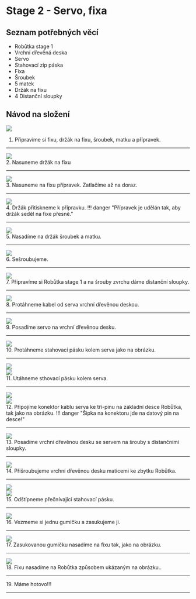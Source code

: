 # Stage 2 - Servo, fixa

## Seznam potřebných věcí
 - Robůtka stage 1
 - Vrchní dřevěná deska
 - Servo
 - Stahovací zip páska
 - Fixa
 - Šroubek
 - 5 matek
 - Držák na fixu
 - 4 Distanční sloupky

## Návod na složení

![](assets/IMG-pen1.jpg)<br>
1. Připravíme si fixu, držák na fixu, šroubek, matku a přípravek.
<hr>

![](assets/IMG-pen2.jpg)<br>
2. Nasuneme držák na fixu
<hr>

![](assets/IMG-pen4.jpg)<br>
3. Nasuneme na fixu přípravek. Zatlačíme až na doraz.
<hr>

![](assets/IMG-pen5.jpg)<br>
4. Držák přitiskneme k přípravku.
!!! danger "Přípravek je udělán tak, aby držák seděl na fixe přesně."
<hr>

![](assets/IMG-pen6.jpg)<br>
5. Nasadíme na držák šroubek a matku.
<hr>

![](assets/IMG-pen7.jpg)<br>
6. Sešroubujeme.
<hr>

![](assets/IMG-pen8.jpg)<br>
7. Připravíme si Robůtka stage 1 a na šrouby zvrchu dáme distanční sloupky.
<hr>

![](assets/IMG-pen9.jpg)<br>
8. Protáhneme kabel od serva vrchní dřevěnou deskou.
<hr>

![](assets/IMG-pen10.jpg)<br>
9. Posadíme servo na vrchní dřevěnou desku.
<hr>

![](assets/IMG-pen11.jpg)<br>
10. Protáhneme stahovací pásku kolem serva jako na obrázku.
<hr>

![](assets/IMG-pen12.jpg)<br>
![](assets/IMG-pen13.jpg)<br>
11. Utáhneme sthovací pásku kolem serva.
<hr>

![](assets/IMG-pen14.jpg)<br>
![](assets/IMG-pen15.jpg)<br>
12. Připojíme konektor kablu serva ke tří-pinu na základní desce Robůtka, tak jako na obrázku.
!!! danger "Šipka na konektoru jde na datový pin na desce!"
<hr>

![](assets/IMG-pen16.jpg)<br>
13. Posadíme vrchní dřevěnou desku se servem na šrouby s distančními sloupky.
<hr>

![](assets/IMG-pen17.jpg)<br>
14. Přišroubujeme vrchní dřevěnou desku maticemi ke zbytku Robůtka.
<hr>

![](assets/IMG-pen18.jpg)<br>
![](assets/IMG-pen19.jpg)<br>
15. Odštípneme přečnívající stahovací pásku.
<hr>

![](assets/IMG-pen20.jpg)<br>
16. Vezmeme si jednu gumičku a zasukujeme ji.
<hr>

![](assets/IMG-pen21.jpg)<br>
17. Zasukovanou gumičku nasadíme na fixu tak, jako na obrázku.
<hr>

![](assets/IMG-pen22.jpg)<br>
18. Fixu nasadíme na Robůtka způsobem ukázaným na obrázku..
<hr>

![]()<br>
19. Máme hotovo!!!
<hr>


